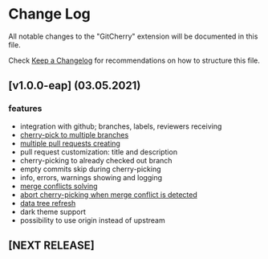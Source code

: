 # Change Log

All notable changes to the "GitCherry" extension will be documented in this file.

Check [Keep a Changelog](http://keepachangelog.com/) for recommendations on how to structure this file.

## [v1.0.0-eap] (03.05.2021)

### features
- integration with github; branches, labels, reviewers receiving
- [cherry-pick to multiple branches](./README.md#cherry-pick-to-multiple-branches)
- [multiple pull requests creating](./README.md#cherry-pick-to-multiple-branches)
- pull request customization: title and description
- cherry-picking to already checked out branch
- empty commits skip during cherry-picking
- info, errors, warnings showing and logging
- [merge conflicts solving](./README.md#cherry-pick-to-multiple-branches)
- [abort cherry-picking when merge conflict is detected](./README.md#cherry-pick-to-multiple-branches)
- [data tree refresh](./README.md#cherry-pick-to-multiple-branches)
- dark theme support
- possibility to use origin instead of upstream

## [NEXT RELEASE]

